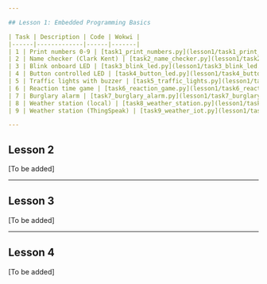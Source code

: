 ```yaml
---

## Lesson 1: Embedded Programming Basics

| Task | Description | Code | Wokwi |
|------|-------------|------|-------|
| 1 | Print numbers 0-9 | [task1_print_numbers.py](lesson1/task1_print_numbers.py) | [Run](link) |
| 2 | Name checker (Clark Kent) | [task2_name_checker.py](lesson1/task2_name_checker.py) | [Run](link) |
| 3 | Blink onboard LED | [task3_blink_led.py](lesson1/task3_blink_led.py) | [Run](link) |
| 4 | Button controlled LED | [task4_button_led.py](lesson1/task4_button_led.py) | [Run](link) |
| 5 | Traffic lights with buzzer | [task5_traffic_lights.py](lesson1/task5_traffic_lights.py) | [Run](link) |
| 6 | Reaction time game | [task6_reaction_game.py](lesson1/task6_reaction_game.py) | [Run](link) |
| 7 | Burglary alarm | [task7_burglary_alarm.py](lesson1/task7_burglary_alarm.py) | [Run](link) |
| 8 | Weather station (local) | [task8_weather_station.py](lesson1/task8_weather_station.py) | [Run](link) |
| 9 | Weather station (ThingSpeak) | [task9_weather_iot.py](lesson1/task9_weather_iot.py) | [Run](link) |

---
```


## Lesson 2

[To be added]

---

## Lesson 3

[To be added]

---

## Lesson 4

[To be added]